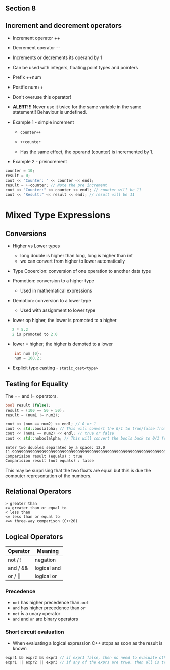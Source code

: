 ## Section 8

## Increment and decrement operators

* Increment operator ++
* Decrement operator --

* Increments or decrements its operand by 1
* Can be used with integers, floating point types and pointers

* Prefix   ++num
* Postfix      num++

* Don't overuse this operator!
* **ALERT!!!** Never use it twice for the same variable in the same statement!! Behaviour is undefined.


* Example 1 - simple increment
    * `counter++`

    * `++counter`

    * Has the same effect, the operand (counter) is incremented by 1.

* Example 2 - preincrement
```cpp
counter = 10;
result = 0;
cout << "Counter: " << counter << endl;
result = ++counter; // Note the pre increment
cout << "Counter:" << counter << endl; // counter will be 11
cout << "Result:" << result << endl; // result will be 11
```
# Mixed Type Expressions

## Conversions

* Higher vs Lower types
  * long double is higher than long, long is higher than int
  * we can convert from higher to lower automatically

* Type Cooercion: conversion of one operation to another data type

* Promotion: conversion to a higher type
  * Used in mathematical expressions

* Demotion: conversion to a lower type
  * Used with assignment to lower type

* lower op higher, the lower is promoted to a higher

```cpp
   2 * 5.2
   2 is promoted to 2.0
```

* lower = higher; the higher is demoted to a lower

```cpp
    int num {0};
    num = 100.2;
```

* Explicit type casting - `static_cast<type>`

## Testing for Equality

The == and != operators.

```cpp
bool result {false};
result = (100 == 50 + 50);
result = (num1 != num2);

cout << (num == num2) << endl; // 0 or 1
cout << std::boolalpha; // This will convert the 0/1 to true/false from here on when outputted to the stream
cout << (num1 == num2) << endl; // true or false
cout << std::noboolalpha; // This will convert the bools back to 0/1 from here on
```

```text
Enter two doubles separated by a space: 12.0 11.99999999999999999999999999999999999999999999999999999999999999999999999999999999999999999 
Comparision result (equals) : true     
Comparision result (not equals) : false
```

This may be surprising that the two floats are equal but this is due the computer representation of the numbers.

## Relational Operators
```
> greater than
>= greater than or equal to
< less than
<= less than or equal to
<=> three-way comparison (C++20)
```

## Logical Operators
| Operator   | Meaning     |
|---         | ---         |
| not / !    | negation    |
| and / &&   | logical and |
| or / \|\|  | logical or  |

### Precedence
* `not` has higher precedence than `and`
* `and` has higher precedence than `or`
* `not` is a unary operator
* `and` and `or` are binary operators

### Short circuit evaluation
* When evaluating a logical expression C++ stops as soon as the result is known

```cpp
expr1 && expr2 && expr3 // if expr1 false, then no need to evaluate others
expr1 || expr2 || expr3 // if any of the exprs are true, then all is true
```